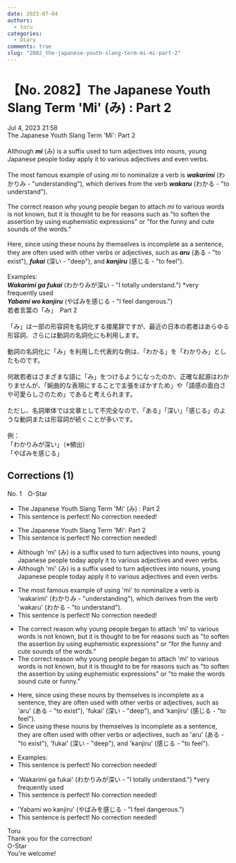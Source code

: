 ```yaml
---
date: 2023-07-04
authors:
  - toru
categories:
  - Diary
comments: true
slug: "2082_the-japanese-youth-slang-term-mi-mi-part-2"
---
```


# 【No. 2082】The Japanese Youth Slang Term 'Mi' (み) : Part 2
<div class="date">Jul 4, 2023 21:58</div>
<div id="post"><div id="body_show_ori">
The Japanese Youth Slang Term 'Mi': Part 2<br/><br/>Although <strong><em>mi</em></strong> (み) is a suffix used to turn adjectives into nouns, young Japanese people today apply it to various adjectives and even verbs.<br/><br/>The most famous example of using <em>mi</em> to nominalize a verb is <strong><em>wakarimi</em></strong> (わかりみ - "understanding"), which derives from the verb <strong><em>wakaru</em></strong> (わかる - "to understand").<br/><br/>The correct reason why young people began to attach <em>mi</em> to various words is not known, but it is thought to be for reasons such as "to soften the assertion by using euphemistic expressions" or "for the funny and cute sounds of the words."<br/><br/>Here, since using these nouns by themselves is incomplete as a sentence, they are often used with other verbs or adjectives, such as <strong><em>aru</em></strong> (ある - "to exist"), <strong><em>fukai</em></strong> (深い - "deep"), and <strong><em>kanjiru</em></strong> (感じる - "to feel").<br/><br/>Examples:<br/><strong><em>Wakarimi ga fukai</em></strong> (わかりみが深い - "I totally understand.") *very frequently used<br/><strong><em>Yabami wo kanjiru</em></strong> (やばみを感じる - "I feel dangerous.")
</div></div>

<!-- more -->

<div id="post_ja"><div id="body_show_mo">
若者言葉の「み」　Part 2<br/><br/>「み」は一部の形容詞を名詞化する接尾辞ですが、最近の日本の若者はあらゆる形容詞、さらには動詞の名詞化にも利用します。<br/><br/>動詞の名詞化に「み」を利用した代表的な例は、「わかる」を「わかりみ」としたものです。<br/><br/>何故若者はさまざまな語に「み」をつけるようになったのか、正確な起源はわかりませんが、「婉曲的な表現にすることで主張をぼかすため」や「語感の面白さや可愛らしさのため」であると考えられます。<br/><br/>ただし、名詞単体では文章として不完全なので、「ある」「深い」「感じる」のような動詞または形容詞が続くことが多いです。<br/><br/>例：<br/>「わかりみが深い」（※頻出）<br/>「やばみを感じる」
</div></div>

## Corrections (1)
<div id="block"><div class="first_name"> No. 1　<span class="just_name">O-Star</span></div><div id="block2">
<ul class="correction_field">
<li class="incorrect">The Japanese Youth Slang Term 'Mi' (み) : Part 2</li>
<li class="corrected perfect">This sentence is perfect! No correction needed!</li>
</ul>
<ul class="correction_field">
<li class="incorrect">The Japanese Youth Slang Term 'Mi': Part 2</li>
<li class="corrected perfect">This sentence is perfect! No correction needed!</li>
</ul>
<ul class="correction_field">
<li class="incorrect">Although 'mi' (み) is a suffix used to turn adjectives into nouns, young Japanese people today apply it to various adjectives and even verbs.</li>
<li class="corrected correct">
Although 'mi' (み) is a suffix used to turn adjectives into nouns, young Japanese <span class="f_gray">people</span> today apply it to various adjectives and even verbs.
</li>
</ul>
<ul class="correction_field">
<li class="incorrect">The most famous example of using 'mi' to nominalize a verb is 'wakarimi' (わかりみ - "understanding"), which derives from the verb 'wakaru' (わかる - "to understand").</li>
<li class="corrected perfect">This sentence is perfect! No correction needed!</li>
</ul>
<ul class="correction_field">
<li class="incorrect">The correct reason why young people began to attach 'mi' to various words is not known, but it is thought to be for reasons such as "to soften the assertion by using euphemistic expressions" or "for the funny and cute sounds of the words."</li>
<li class="corrected correct">
The <span class="f_red"><span class="sline">correct </span></span>reason why young people began to attach 'mi' to various words is not known, but it is thought to be for reasons such as "to soften the assertion by using euphemistic expressions" or <span class="f_bold">"to make the words sound cute or funny."</span>
</li>
</ul>
<ul class="correction_field">
<li class="incorrect">Here, since using these nouns by themselves is incomplete as a sentence, they are often used with other verbs or adjectives, such as 'aru' (ある - "to exist"), 'fukai' (深い - "deep"), and 'kanjiru' (感じる - "to feel").</li>
<li class="corrected correct">
<span class="f_bold">Since </span>using these nouns by themselves is incomplete as a sentence, they are often used with other verbs or adjectives, such as 'aru' (ある - "to exist"), 'fukai' (深い - "deep"), and 'kanjiru' (感じる - "to feel").
</li>
</ul>
<ul class="correction_field">
<li class="incorrect">Examples:</li>
<li class="corrected perfect">This sentence is perfect! No correction needed!</li>
</ul>
<ul class="correction_field">
<li class="incorrect">'Wakarimi ga fukai' (わかりみが深い - "I totally understand.") *very frequently used</li>
<li class="corrected perfect">This sentence is perfect! No correction needed!</li>
</ul>
<ul class="correction_field">
<li class="incorrect">'Yabami wo kanjiru' (やばみを感じる - "I feel dangerous.")</li>
<li class="corrected perfect">This sentence is perfect! No correction needed!</li>
</ul>
</div><div class="name"><span class="just_name">Toru</span><br>
Thank you for the correction!
</div>
<div class="name"><span class="just_name">O-Star</span><br>
You're welcome!
</div>
</div>
